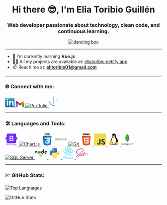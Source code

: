 <h1 align="center">Hi there 😎, I'm Elia Toribio Guillén</h1>
<h3 align="center">Web developer passionate about technology, clean code, and continuous learning.</h3>

<p align="center">
  <img src="https://user-images.githubusercontent.com/71838009/188485784-91b941e0-6e95-4b94-a8e2-122d8b34917b.gif" height="140" alt="dancing box" />
</p>

---

- 🌱 I’m currently learning **Vue.js**
- 👨‍💻 All my projects are available at: [eliatoribio.netlify.app](https://eliatoribio.netlify.app)
- 📫 Reach me at: **elitoribio01@gmail.com**

---

### 🌐 Connect with me:

<p align="left">
  <a href="https://www.linkedin.com/in/eliatoribio/" target="_blank">
    <img src="https://github.com/EliaTG/EliaTG/blob/main/socials/transparent-Linkedin-logo-icon.png" alt="LinkedIn" style="height:30px;"/>
  </a>
  <a href="mailto:elitoribio01@gmail.com" target="_blank">
    <img src="https://github.com/EliaTG/EliaTG/blob/main/socials/Gmail_Logo.png" alt="Email" style="height:20px;"/>
  </a>
  <a href="https://eliatoribio.netlify.app/" target="_blank">
    <img src="https://github.com/EliaTG/EliaTG/blob/main/socials/code.ico" alt="Portfolio" style="height:40px;"/>
  </a>
  <a href="https://www.frontendmentor.io/profile/EliaTG" target="_blank">
    <img src="https://github.com/EliaTG/EliaTG/blob/main/socials/frontend-mentor.svg" alt="Frontend Mentor" style="height:40px;"/>
  </a>
</p>

---

### 🛠️ Languages and Tools:

<p align="left">
  <a href="https://getbootstrap.com" target="_blank" rel="noreferrer">
    <img src="https://raw.githubusercontent.com/devicons/devicon/master/icons/bootstrap/bootstrap-plain-wordmark.svg" alt="Bootstrap" width="40" height="40"/>
  </a>
  <a href="https://www.chartjs.org" target="_blank" rel="noreferrer">
    <img src="https://www.chartjs.org/media/logo-title.svg" alt="Chart.js" width="40" height="40"/>
  </a>
  <a href="https://www.w3schools.com/css/" target="_blank" rel="noreferrer">
    <img src="https://raw.githubusercontent.com/devicons/devicon/master/icons/css3/css3-original-wordmark.svg" alt="CSS3" width="40" height="40"/>
  </a>
  <a href="https://expressjs.com" target="_blank" rel="noreferrer">
    <img src="https://raw.githubusercontent.com/devicons/devicon/master/icons/express/express-original-wordmark.svg" alt="Express.js" width="40" height="40"/>
  </a>
  <a href="https://git-scm.com/" target="_blank" rel="noreferrer">
    <img src="https://www.vectorlogo.zone/logos/git-scm/git-scm-icon.svg" alt="Git" width="40" height="40"/>
  </a>
  <a href="https://www.w3.org/html/" target="_blank" rel="noreferrer">
    <img src="https://raw.githubusercontent.com/devicons/devicon/master/icons/html5/html5-original-wordmark.svg" alt="HTML5" width="40" height="40"/>
  </a>
  <a href="https://developer.mozilla.org/en-US/docs/Web/JavaScript" target="_blank" rel="noreferrer">
    <img src="https://raw.githubusercontent.com/devicons/devicon/master/icons/javascript/javascript-original.svg" alt="JavaScript" width="40" height="40"/>
  </a>
  <a href="https://www.linux.org/" target="_blank" rel="noreferrer">
    <img src="https://raw.githubusercontent.com/devicons/devicon/master/icons/linux/linux-original.svg" alt="Linux" width="40" height="40"/>
  </a>
  <a href="https://www.mongodb.com/" target="_blank" rel="noreferrer">
    <img src="https://raw.githubusercontent.com/devicons/devicon/master/icons/mongodb/mongodb-original-wordmark.svg" alt="MongoDB" width="40" height="40"/>
  </a>
  <a href="https://www.microsoft.com/en-us/sql-server" target="_blank" rel="noreferrer">
    <img src="https://www.svgrepo.com/show/303229/microsoft-sql-server-logo.svg" alt="SQL Server" width="40" height="40"/>
  </a>
  <a href="https://nodejs.org" target="_blank" rel="noreferrer">
    <img src="https://raw.githubusercontent.com/devicons/devicon/master/icons/nodejs/nodejs-original-wordmark.svg" alt="Node.js" width="40" height="40"/>
  </a>
  <a href="https://www.python.org" target="_blank" rel="noreferrer">
    <img src="https://raw.githubusercontent.com/devicons/devicon/master/icons/python/python-original.svg" alt="Python" width="40" height="40"/>
  </a>
  <a href="https://reactjs.org/" target="_blank" rel="noreferrer">
    <img src="https://raw.githubusercontent.com/devicons/devicon/master/icons/react/react-original-wordmark.svg" alt="React" width="40" height="40"/>
  </a>
  <a href="https://sass-lang.com" target="_blank" rel="noreferrer">
    <img src="https://raw.githubusercontent.com/devicons/devicon/master/icons/sass/sass-original.svg" alt="SASS" width="40" height="40"/>
  </a>
</p>

---

### 📈 GitHub Stats:

<p align="left">
  <img src="https://github-readme-stats.vercel.app/api/top-langs?username=eliatg&show_icons=true&locale=en&layout=compact" alt="Top Languages"/>
</p>

<p align="left">
  <img src="https://github-readme-stats.vercel.app/api?username=eliatg&show_icons=true&locale=en" alt="GitHub Stats"/>
</p>
